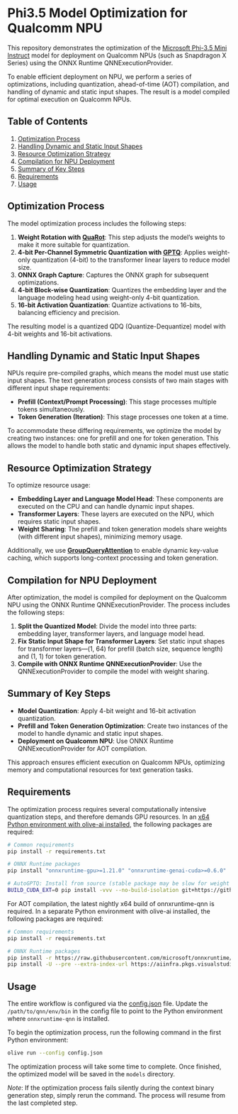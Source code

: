 # Phi3.5 Model Optimization for Qualcomm NPU

This repository demonstrates the optimization of the [Microsoft Phi-3.5 Mini Instruct](https://huggingface.co/microsoft/Phi-3.5-mini-instruct) model for deployment on Qualcomm NPUs (such as Snapdragon X Series) using the ONNX Runtime QNNExecutionProvider.

To enable efficient deployment on NPU, we perform a series of optimizations, including quantization, ahead-of-time (AOT) compilation, and handling of dynamic and static input shapes. The result is a model compiled for optimal execution on Qualcomm NPUs.

## Table of Contents

1. [Optimization Process](#optimization-process)
2. [Handling Dynamic and Static Input Shapes](#handling-dynamic-and-static-input-shapes)
3. [Resource Optimization Strategy](#resource-optimization-strategy)
4. [Compilation for NPU Deployment](#compilation-for-npu-deployment)
5. [Summary of Key Steps](#summary-of-key-steps)
6. [Requirements](#requirements)
7. [Usage](#usage)

## Optimization Process

The model optimization process includes the following steps:

1. **Weight Rotation with [QuaRot](https://arxiv.org/abs/2404.00456)**: This step adjusts the model’s weights to make it more suitable for quantization.
2. **4-bit Per-Channel Symmetric Quantization with [GPTQ](https://arxiv.org/abs/2210.17323)**: Applies weight-only quantization (4-bit) to the transformer linear layers to reduce model size.
3. **ONNX Graph Capture**: Captures the ONNX graph for subsequent optimizations.
4. **4-bit Block-wise Quantization**: Quantizes the embedding layer and the language modeling head using weight-only 4-bit quantization.
5. **16-bit Activation Quantization**: Quantize activations to 16-bits, balancing efficiency and precision.

The resulting model is a quantized QDQ (Quantize-Dequantize) model with 4-bit weights and 16-bit activations.

## Handling Dynamic and Static Input Shapes

NPUs require pre-compiled graphs, which means the model must use static input shapes. The text generation process consists of two main stages with different input shape requirements:

- **Prefill (Context/Prompt Processing)**: This stage processes multiple tokens simultaneously.
- **Token Generation (Iteration)**: This stage processes one token at a time.

To accommodate these differing requirements, we optimize the model by creating two instances: one for prefill and one for token generation. This allows the model to handle both static and dynamic input shapes effectively.

## Resource Optimization Strategy

To optimize resource usage:

- **Embedding Layer and Language Model Head**: These components are executed on the CPU and can handle dynamic input shapes.
- **Transformer Layers**: These layers are executed on the NPU, which requires static input shapes.
- **Weight Sharing**: The prefill and token generation models share weights (with different input shapes), minimizing memory usage.

Additionally, we use **[GroupQueryAttention](https://github.com/microsoft/onnxruntime/blob/main/docs/ContribOperators.md#com.microsoft.GroupQueryAttention)** to enable dynamic key-value caching, which supports long-context processing and token generation.

## Compilation for NPU Deployment

After optimization, the model is compiled for deployment on the Qualcomm NPU using the ONNX Runtime QNNExecutionProvider. The process includes the following steps:

1. **Split the Quantized Model**: Divide the model into three parts: embedding layer, transformer layers, and language model head.
2. **Fix Static Input Shape for Transformer Layers**: Set static input shapes for transformer layers—(1, 64) for prefill (batch size, sequence length) and (1, 1) for token generation.
3. **Compile with ONNX Runtime QNNExecutionProvider**: Use the QNNExecutionProvider to compile the model with weight sharing.

## Summary of Key Steps

- **Model Quantization**: Apply 4-bit weight and 16-bit activation quantization.
- **Prefill and Token Generation Optimization**: Create two instances of the model to handle dynamic and static input shapes.
- **Deployment on Qualcomm NPU**: Use ONNX Runtime QNNExecutionProvider for AOT compilation.

This approach ensures efficient execution on Qualcomm NPUs, optimizing memory and computational resources for text generation tasks.

## Requirements

The optimization process requires several computationally intensive quantization steps, and therefore demands GPU resources. In an [x64 Python environment with olive-ai installed](https://github.com/microsoft/Olive/tree/main/examples#important), the following packages are required:

```bash
# Common requirements
pip install -r requirements.txt

# ONNX Runtime packages
pip install "onnxruntime-gpu>=1.21.0" "onnxruntime-genai-cuda>=0.6.0"

# AutoGPTQ: Install from source (stable package may be slow for weight packing)
BUILD_CUDA_EXT=0 pip install -vvv --no-build-isolation git+https://github.com/PanQiWei/AutoGPTQ.git
```

For AOT compilation, the latest nightly x64 build of onnxruntime-qnn is required. In a separate Python environment with olive-ai installed, the following packages are required:

```bash
# Common requirements
pip install -r requirements.txt

# ONNX Runtime packages
pip install -r https://raw.githubusercontent.com/microsoft/onnxruntime/refs/heads/main/requirements.txt
pip install -U --pre --extra-index-url https://aiinfra.pkgs.visualstudio.com/PublicPackages/_packaging/ORT-Nightly/pypi/simple onnxruntime-qnn --no-deps
```

## Usage

The entire workflow is configured via the [config.json](config.json) file. Update the `/path/to/qnn/env/bin` in the config file to point to the Python environment where `onnxruntime-qnn` is installed.

To begin the optimization process, run the following command in the first Python environment:

```bash
olive run --config config.json
```

The optimization process will take some time to complete. Once finished, the optimized model will be saved in the `models` directory.

*Note*: If the optimization process fails silently during the context binary generation step, simply rerun the command. The process will resume from the last completed step.
